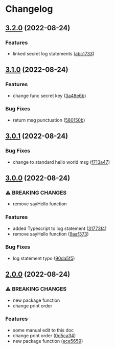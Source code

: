 # Changelog

## [3.2.0](https://github.com/ashutosh-ukey/bare-node-proj/compare/v3.1.0...v3.2.0) (2022-08-24)


### Features

* linked secret log statements ([abc1733](https://github.com/ashutosh-ukey/bare-node-proj/commit/abc173316521135ae5bb4d2e86a528bb7f47006e))

## [3.1.0](https://github.com/ashutosh-ukey/bare-node-proj/compare/v3.0.1...v3.1.0) (2022-08-24)


### Features

* change func secret key ([3a48e6b](https://github.com/ashutosh-ukey/bare-node-proj/commit/3a48e6b39700ece0100c031832706c3cccc7377b))


### Bug Fixes

* return msg punctuation ([580150b](https://github.com/ashutosh-ukey/bare-node-proj/commit/580150bbb8d10a4bc438cf5efbdc7e8015bcdd61))

## [3.0.1](https://github.com/ashutosh-ukey/bare-node-proj/compare/v3.0.0...v3.0.1) (2022-08-24)


### Bug Fixes

* change to standard hello world msg ([f713a47](https://github.com/ashutosh-ukey/bare-node-proj/commit/f713a47d875db8453e7e1fab35bcc7578b5c9497))

## [3.0.0](https://github.com/ashutosh-ukey/bare-node-proj/compare/v2.0.0...v3.0.0) (2022-08-24)


### ⚠ BREAKING CHANGES

* remove sayHello function

### Features

* added Typescript to log statement ([31773f4](https://github.com/ashutosh-ukey/bare-node-proj/commit/31773f4c3a57fa5dad934de75e9266c16d454f82))
* remove sayHello function ([9aaf373](https://github.com/ashutosh-ukey/bare-node-proj/commit/9aaf3736db0acd499e64110779b653ee9b26dac0))


### Bug Fixes

* log statement typo ([90da5f5](https://github.com/ashutosh-ukey/bare-node-proj/commit/90da5f56d3500c89d2394c41128538ebc092ea42))

## [2.0.0](https://github.com/ashutosh-ukey/bare-node-proj/compare/v1.3.1...v2.0.0) (2022-08-24)


### ⚠ BREAKING CHANGES

* new package function
* change print order

### Features

* some manual edit to this doc
* change print order ([0d5ca34](https://github.com/ashutosh-ukey/bare-node-proj/commit/0d5ca340d2841b2df88a6eaaa2a13306572cd252))
* new package function ([ece5659](https://github.com/ashutosh-ukey/bare-node-proj/commit/ece56594b1d3ad0a36b2028e8cc411115bda78e3))

